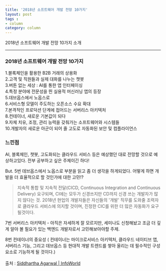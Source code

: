 ```yaml
---
title: '2018년 소프트웨어 개발 전망 10가지'  
layout: post  
tags :  
- column
category: column
---
```


2018년 소프트웨어 개발 전망 10가지 소개

---

### 2018년 소프트웨어 개발 전망 10가지

1.블록체인을 활용한 B2B 거래의 상용화  
2.고객 및 직원들과 실제 대화를 나누는 챗봇  
3.버튼 없는 세상 : AI를 통한 앱 인터페이싱  
4.특정 분야에 전문성을 띈 실용적 머신러닝 앱의 등장  
5.데브옵스에서 노옵스로  
6.서비스형 모델이 주도하는 오픈소스 수요 확대  
7.본격적인 프로덕션 단계에 접어드는 서버리스 아키텍처  
8.컨테이너, 새로운 기본값이 되다  
9.자체 치유, 조정, 관리 능력을 갖춰가는 소프트웨어와 시스템들  
10.개발자의 새로운 아군이 되어 줄 고도로 자동화된 보안 및 컴플라이언스  

### 느낀점
AI, 블록체인, 챗봇, 고도화되는 클라우드 서비스 등은 예상했던 대로 전망할 것으로 예상하고있다. 전부 공부하고 싶은 주제이긴 하다!  

But. 5번 데브옵스에서 노옵스로 부분을 읽고 좀 더 생각을 하게되었다. 어떻게 하면 개발을 더 효율적으로 할 것인가에 대한 고민!?
> 지속적 통합 및 지속적 전달(CICD, Continuous Integration and Continuous Delivery) 요구되며, CI에는 모두가 신경쓰지만 CD까지 신경 쓰는 개발자가 많지 않다는 것.
2018년 현업의 개발자들은 자신들의 '개발' 직무를 도와줄 조력자로 클라우드 서비스에 의지할 것이며, 진정한 CIC를 위한 더 많은 자동화가 요구될것이다.

7번 서버리스 아키텍처 - 아직은 자세하게 잘 모르지만, 세미나도 신청해놨고 조금 더 깊게 알아 볼 필요가 있는 백엔드 개발자로서 고민해보아야할 주제.  

8번 컨테이너의 중요성 ( 컨테이너는 마이크로서비스 아키텍처, 클라우드 네이티브 앱, 서버리스 기능, 그리고 데브옵스 등 현대적 개발 트렌드를 쌓아 올리는 데 필수적인 구성 요소로 기능하게 될 것이다.)  
<br/>
출처 : [ Siddhartha Agarwal | InfoWorld](http://www.itworld.co.kr/news/107761?page=0,0)
